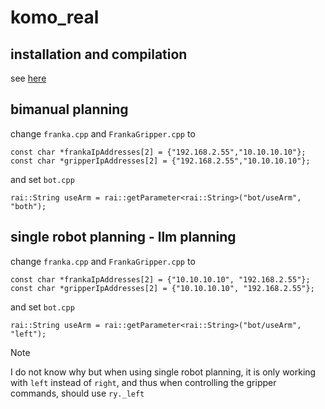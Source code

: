 # komo_real

## installation and compilation

see [here](https://github.com/yuezhezhang/Bug_list/blob/main/contents/KOMOReal.md)

## bimanual planning

change `franka.cpp` and `FrankaGripper.cpp` to 
```
const char *frankaIpAddresses[2] = {"192.168.2.55","10.10.10.10"};
const char *gripperIpAddresses[2] = {"192.168.2.55","10.10.10.10"};
```
and set `bot.cpp`
```
rai::String useArm = rai::getParameter<rai::String>("bot/useArm", "both");
```

## single robot planning - llm planning

change `franka.cpp` and `FrankaGripper.cpp` to 
```
const char *frankaIpAddresses[2] = {"10.10.10.10", "192.168.2.55"};
const char *gripperIpAddresses[2] = {"10.10.10.10", "192.168.2.55"};
```
and set `bot.cpp`
```
rai::String useArm = rai::getParameter<rai::String>("bot/useArm", "left");
```
>[!NOTE]
I do not know why but when using single robot planning, it is only working with `left` instead of `right`, and thus when controlling the gripper commands, should use `ry._left`
